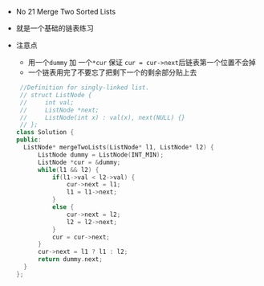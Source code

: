 - No 21 Merge Two Sorted Lists

- 就是一个基础的链表练习

- 注意点

  - 用一个```dummy``` 加 一个```*cur``` 保证 ```cur = cur->next```后链表第一个位置不会掉
  - 一个链表用完了不要忘了把剩下一个的剩余部分贴上去

  ```c++
   //Definition for singly-linked list.
   // struct ListNode {
   //     int val;
   //     ListNode *next;
   //     ListNode(int x) : val(x), next(NULL) {}
   // };
  class Solution {
  public:
    ListNode* mergeTwoLists(ListNode* l1, ListNode* l2) {
        ListNode dummy = ListNode(INT_MIN);
        ListNode *cur = &dummy;        
        while(l1 && l2) {
            if(l1->val < l2->val) {
                cur->next = l1;
                l1 = l1->next;
            }
            else {
                cur->next = l2;
                l2 = l2->next;
            }
            cur = cur->next;
        }
        cur->next = l1 ? l1 : l2;
        return dummy.next;
    }
  };
  ```
